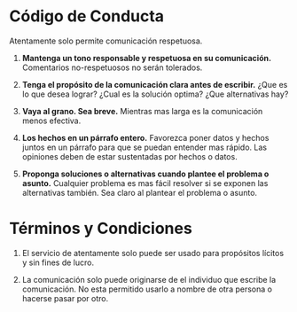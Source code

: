 # Código de Conducta


Atentamente solo permite comunicación respetuosa. 

1. **Mantenga un tono responsable y respetuosa en su comunicación.** Comentarios no-respetuosos no serán tolerados.

2. **Tenga el propósito de la comunicación clara antes de escribir.** ¿Que es lo que desea lograr? ¿Cual es la solución optima? ¿Que alternativas hay?

3. **Vaya al grano. Sea breve.** Mientras mas larga es la comunicación menos efectiva. 

4. **Los hechos en un párrafo entero.** Favorezca poner datos y hechos juntos en un párrafo para que se puedan entender mas rápido. Las opiniones deben de estar sustentadas por hechos o datos.

5. **Proponga soluciones o alternativas cuando plantee el problema o asunto.** Cualquier problema es mas fácil resolver si se exponen las alternativas también. Sea claro al plantear el problema o asunto.  



# Términos y Condiciones

1. El servicio de atentamente solo puede ser usado para propósitos lícitos y sin fines de lucro. 

2. La comunicación solo puede originarse de el individuo que escribe la comunicación. No esta permitido usarlo a nombre de otra persona o hacerse pasar por otro. 




